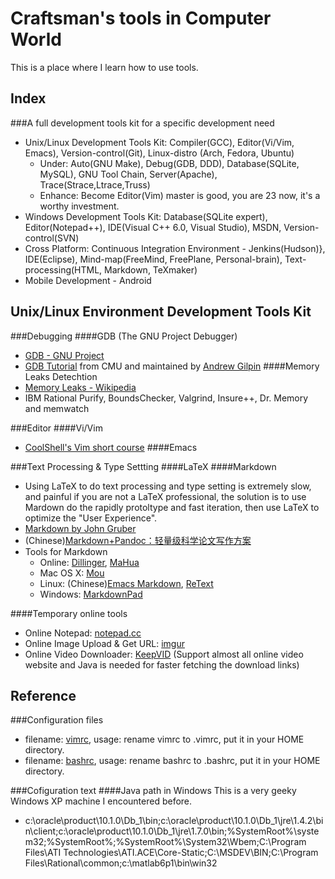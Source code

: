 Craftsman's tools in Computer World
===================================
This is a place where I learn how to use tools.  

Index
------
###A full development tools kit for a specific development need
* Unix/Linux Development Tools Kit: Compiler(GCC), Editor(Vi/Vim, Emacs), Version-control(Git), Linux-distro (Arch, Fedora, Ubuntu)
  * Under: Auto(GNU Make), Debug(GDB, DDD), Database(SQLite, MySQL), GNU Tool Chain, Server(Apache), Trace(Strace,Ltrace,Truss)  
  * Enhance: Become Editor(Vim) master is good, you are 23 now, it's a worthy investment.  
* Windows Development Tools Kit: Database(SQLite expert), Editor(Notepad++), IDE(Visual C++ 6.0, Visual Studio), MSDN, Version-control(SVN)  
* Cross Platform: Continuous Integration Environment - Jenkins(Hudson)}, IDE(Eclipse), Mind-map(FreeMind, FreePlane, Personal-brain), Text-processing(HTML, Markdown, TeXmaker)  
* Mobile Development - Android  


Unix/Linux Environment Development Tools Kit
--------------------------------------------
###Debugging
####GDB (The GNU Project Debugger)
* [GDB - GNU Project](http://www.gnu.org/software/gdb/)
* [GDB Tutorial](http://www.cs.cmu.edu/~gilpin/tutorial/) from CMU and maintained by [Andrew Gilpin](http://www.cs.cmu.edu/~gilpin/)
####Memory Leaks Detechtion
* [Memory Leaks - Wikipedia](http://en.wikipedia.org/wiki/Memory_leak)
* IBM Rational Purify, BoundsChecker, Valgrind, Insure++, Dr. Memory and memwatch


###Editor
####Vi/Vim
* [CoolShell's Vim short course](http://coolshell.cn/articles/5426.html)
####Emacs

###Text Processing & Type Settting
####LaTeX
####Markdown
* Using LaTeX to do text processing and type setting is extremely slow, and painful if you are not a LaTeX professional, the solution is to use Mardown do the rapidly protoltype and fast iteration, then use LaTeX to optimize the "User Experience".
* [Markdown by John Gruber](http://daringfireball.net/projects/markdown)
* (Chinese)[Markdown+Pandoc：轻量级科学论文写作方案](http://www.douban.com/note/245109923/)
* Tools for Markdown
  * Online: [Dillinger](http://dillinger.io), [MaHua](http://mahua.jser.me/)
  * Mac OS X: [Mou](http://mouapp.com/)
  * Linux: (Chinese)[Emacs Markdown](http://linuxtoy.org/archives/emacs-markdown-model.html), [ReText](sourceforge.net/p/retext/home/ReText/)
  * Windows: [MarkdownPad](http://markdownpad.com/)

####Temporary online tools
* Online Notepad: [notepad.cc](http://notepad.cc/)
* Online Image Upload & Get URL: [imgur](http://imgur.com/)
* Online Video Downloader: [KeepVID](http://keepvid.com/) (Support almost all online video website and Java is needed for faster fetching the download links)


Reference
----------------------


###Configuration files
* filename: [vimrc](./files/vimrc), usage: rename vimrc to .vimrc, put it in your HOME directory.  
* filename: [bashrc](./files/bashrc), usage: rename bashrc to .bashrc, put it in your HOME directory.  

###Cofiguration text
####Java path in Windows
This is a very geeky Windows XP machine I encountered before. 
* c:\oracle\product\10.1.0\Db\_1\bin;c:\oracle\product\10.1.0\Db\_1\jre\1.4.2\bin\client;c:\oracle\product\10.1.0\Db\_1\jre\1.7.0\bin;%SystemRoot%\system32;%SystemRoot%;%SystemRoot%\System32\Wbem;C:\Program Files\ATI Technologies\ATI.ACE\Core-Static;C:\MSDEV\BIN;C:\Program Files\Rational\common;c:\matlab6p1\bin\win32 

